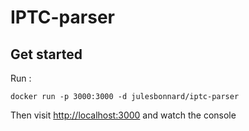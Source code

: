 # IPTC-parser

## Get started

Run : 

````docker run -p 3000:3000 -d julesbonnard/iptc-parser````

Then visit [http://localhost:3000](http://localhost:3000) and watch the console